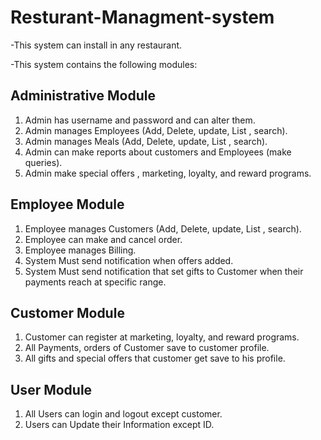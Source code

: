 # Resturant-Managment-system
-This system can install in any restaurant.

-This system contains the following modules:
## Administrative Module
1. Admin has username and password and can alter them. 
2. Admin manages Employees (Add, Delete, update, List , search). 
3. Admin manages Meals (Add, Delete, update, List , search). 
4. Admin can make reports about customers and Employees (make queries). 
5. Admin make special offers , marketing, loyalty, and reward programs.
## Employee Module
1. Employee manages Customers (Add, Delete, update, List , search). 
2. Employee can make and cancel order. 
3. Employee manages Billing. 
4. System Must send notification when offers added. 
5. System Must send notification that set gifts to Customer when their payments reach at specific range.
## Customer Module
1. Customer can register at marketing, loyalty, and reward programs. 
2. All Payments, orders of Customer save to customer profile. 
3. All gifts and special offers that customer get save to his profile.
## User Module
1. All Users can login and logout except customer. 
2. Users can Update their Information except ID.
